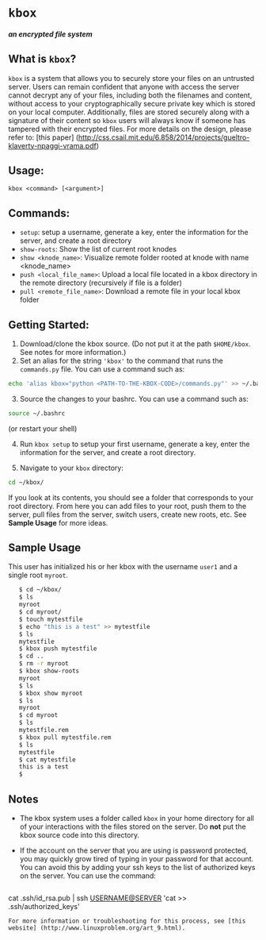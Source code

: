 # `kbox`
##### an encrypted file system

## What is `kbox`?
`kbox` is a system that allows you to securely store your files on an untrusted server. Users can remain confident that anyone with access the server cannot decrypt any of your files, including both the filenames and content, without access to your cryptographically secure private key which is stored on your local computer. Additionally, files are stored securely along with a signature of their content so `kbox` users will always know if someone has tampered with their encrypted files.
For more details on the design, please refer to:
[this paper] (http://css.csail.mit.edu/6.858/2014/projects/gueltro-klaverty-npaggi-vrama.pdf)

## Usage:
`kbox <command> [<argument>]`

## Commands:
- `setup`: setup a username, generate a key, enter the information for the server, and create a root directory
- `show-roots`: Show the list of current root knodes
- `show <knode_name>`: Visualize remote folder rooted at knode with name <knode_name>
- `push <local_file_name>`: Upload a local file located in a kbox directory in the remote directory (recursively if file is a folder)
- `pull <remote_file_name>`: Download a remote file in your local kbox folder

## Getting Started:
1. Download/clone the kbox source. (Do not put it at the path `$HOME/kbox`. See notes for more information.)
2. Set an alias for the string `'kbox'` to the command that runs the `commands.py` file. You can use a command such as: 

 ```bash
echo 'alias kbox="python <PATH-TO-THE-KBOX-CODE>/commands.py"' >> ~/.bashrc
```

3. Source the changes to your bashrc. You can use a command such as:

  ```bash
  source ~/.bashrc
  ```
(or restart your shell)

4. Run `kbox setup` to setup your first username, generate a key, enter the information for the server, and create a root directory.

5. Navigate to your `kbox` directory:

  ```bash
cd ~/kbox/
``` 
If you look at its contents, you should see a folder that corresponds to your root directory. From here you can add files to your root, push them to the server, pull files from the server, switch users, create new roots, etc. See **Sample Usage** for more ideas.

## Sample Usage
This user has initialized his or her kbox with the username `user1` and a single root `myroot`.

 ```bash
    $ cd ~/kbox/
    $ ls
    myroot
    $ cd myroot/
    $ touch mytestfile
    $ echo "this is a test" >> mytestfile
    $ ls
    mytestfile
    $ kbox push mytestfile
    $ cd ..
    $ rm -r myroot
    $ kbox show-roots
    myroot
    $ ls
    $ kbox show myroot
    $ ls
    myroot
    $ cd myroot
    $ ls
    mytestfile.rem
    $ kbox pull mytestfile.rem
    $ ls
    mytestfile
    $ cat mytestfile
    this is a test
    $
```

## Notes
* The kbox system uses a folder called `kbox` in your home directory for all of your interactions with the files stored on the server. Do **not** put the kbox source code into this directory.
* If the account on the server that you are using is password protected, you may quickly grow tired of typing in your password for that account. You can avoid this by adding your ssh keys to the list of authorized keys on the server. You can use the command:

  ```bash
cat .ssh/id_rsa.pub | ssh <USERNAME@SERVER> 'cat >> .ssh/authorized_keys'
```
For more information or troubleshooting for this process, see [this website] (http://www.linuxproblem.org/art_9.html).
